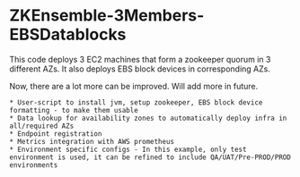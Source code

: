 # ZKEnsemble-3Members-EBSDatablocks

This code deploys 3 EC2 machines that form a zookeeper quorum in 3 different AZs. It also deploys EBS block devices in corresponding AZs.

Now, there are a lot more can be improved. Will add more in future.

    * User-script to install jvm, setup zookeeper, EBS block device formatting - to make them usable
    * Data lookup for availability zones to automatically deploy infra in all/required AZs
    * Endpoint registration
    * Metrics integration with AWS prometheus
    * Environment specific configs - In this example, only test environment is used, it can be refined to include QA/UAT/Pre-PROD/PROD environments 
